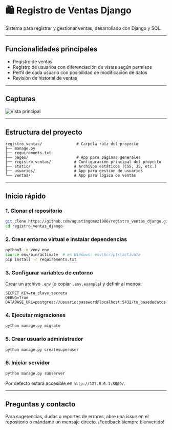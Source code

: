 # 🛍️ Registro de Ventas Django

Sistema para registrar y gestionar ventas, desarrollado con Django y SQL.

---

## Funcionalidades principales

- Registro de ventas
- Registro de usuarios con diferenciación de vistas según permisos
- Perfil de cada usuario con posibilidad de modificación de datos
- Revisión de historial de ventas

---

## Capturas

![Vista principal](media/captura.png)

---

## Estructura del proyecto

```text
registro_ventas/               # Carpeta raíz del proyecto
├── manage.py
├── requirements.txt
├── pages/                     # App para páginas generales
├── registro_ventas/          # Configuración principal del proyecto
├── static/                   # Archivos estáticos (CSS, JS, etc.)
├── usuarios/                 # App para gestión de usuarios
└── ventas/                   # App para lógica de ventas
```

---

## Inicio rápido

### 1. Clonar el repositorio  
```bash
git clone https://github.com/agustingomez1986/registro_ventas_django.git
cd registro_ventas_django
```

### 2. Crear entorno virtual e instalar dependencias  
```bash
python3 -m venv env
source env/bin/activate  # en Windows: env\Scripts\activate
pip install -r requirements.txt
```

### 3. Configurar variables de entorno  
Crear un archivo `.env` (o copiar `.env.example`) y definir al menos:  
```
SECRET_KEY=tu_clave_secreta
DEBUG=True
DATABASE_URL=postgres://usuario:password@localhost:5432/tu_basededatos
```

### 4. Ejecutar migraciones  
```bash
python manage.py migrate
```

### 5. Crear usuario administrador  
```bash
python manage.py createsuperuser
```

### 6. Iniciar servidor  
```bash
python manage.py runserver
```

Por defecto estará accesible en `http://127.0.0.1:8000/`.

---

## Preguntas y contacto

Para sugerencias, dudas o reportes de errores, abre una *issue* en el repositorio o mándame un mensaje directo. ¡Feedback siempre bienvenido!